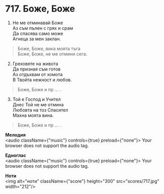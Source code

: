 # 717. Боже, Боже  

1. Не ме отминавай Боже  
Аз съм пълен с грях и срам  
Да спасява само може  
Агнеца за мен заклан.  

> Боже, Боже, вика моята тъга  
> Боже, Боже, не ме отмини сега.  

2. Греховете на живота  
Да призная съм готов  
Аз отдъхвам от хомота  
В Твойта нежност и любов.  

> Боже, Боже и пр ... .  

3. Той е Господ и Учител  
Днес Той не ме отмина  
Любовта на тоз Спасител  
Махна моята вина.  

> Боже, Боже и пр ... .  

__Мелодия__  
<audio className={"music"} controls={true} preload={"none"}><source src="mp3/717.mp3" type="audio/mpeg"/>
Your browser does not support the audio tag.
</audio>  

__Едноглас__  
<audio className={"music"} controls={true} preload={"none"}><source src="transp/717.mp3" type="audio/mpeg"/>
Your browser does not support the audio tag.
</audio>  

__Ноти__  
<img alt="ноти" className={"score"} height="300" src="scores/717.jpg" width="212"/>
